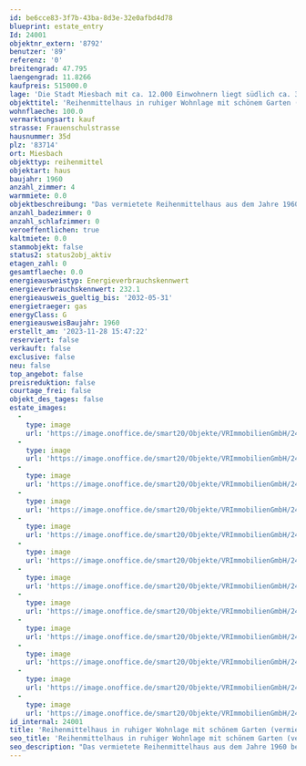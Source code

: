 ```yaml
---
id: be6cce83-3f7b-43ba-8d3e-32e0afbd4d78
blueprint: estate_entry
Id: 24001
objektnr_extern: '8792'
benutzer: '89'
referenz: '0'
breitengrad: 47.795
laengengrad: 11.8266
kaufpreis: 515000.0
lage: 'Die Stadt Miesbach mit ca. 12.000 Einwohnern liegt südlich ca. 35 Autominuten von München entfernt. Die Infrastruktur sowie die wirtschaftliche Struktur dieses Gebietes sind überdurchschnittlich günstig. Nicht nur in Miesbach, sondern auch in den Nachbarorten, finden Sie ein umfassendes und gutes Angebot an Produkten und Dienstleistungen von lokalen Unternehmen. Für Ihre Kinderbetreuung ist auch gesorgt. Es gibt mehrere Kindergärten, Kinderkrippen, eine Grund- und Mittelschule, eine Realschule sowie ein Gymnasium vor Ort. Die Region Miesbach mit ihrer bezaubernden Landschaft bietet zu jeder Jahreszeit eine Fülle von Freizeitangeboten z. B. Wanderungen in den Bergen, unterschiedlichste Sportarten, wie Skifahren und Snowboarden. Auch die vorteilhafte Lage ist ein Überzeugungspunkt, in weniger als 20 Minuten sind Sie am Kurort Tegernsee und in 10 Minuten auf der Autobahn A8 München-Salzburg.'
objekttitel: 'Reihenmittelhaus in ruhiger Wohnlage mit schönem Garten (vermietet)'
wohnflaeche: 100.0
vermarktungsart: kauf
strasse: Frauenschulstrasse
hausnummer: 35d
plz: '83714'
ort: Miesbach
objekttyp: reihenmittel
objektart: haus
baujahr: 1960
anzahl_zimmer: 4
warmmiete: 0.0
objektbeschreibung: "Das vermietete Reihenmittelhaus aus dem Jahre 1960 befindet sich in einem für das Baujahr gepflegten Allgemeinzustand sowie in ruhiger Wohnlage in Miesbach.\r\n\r\nDas Objekt ist seit 08/2022 vermietet. Die monatliche Nettokaltmiete beträgt derzeit 990,00 Euro. \r\nAls Nebenkostenvorauszahlung sind 100,00 Euro vereinbart. Die Kosten der Energie (Gas) werden von den Mietern direkt bezahlt.\r\n\r\nZur Raumaufteilung:\r\nIm Erdgeschoss befindet sich das großzügige Wohnzimmer mit Zugang zur Terrasse und großzügigem Garten (ca. 115 m² und Südausrichtung), eine Küche mit Essbereich sowie ein WC und eine Abstellkammer. \r\nIm Obergeschoss sind drei Zimmer vorhanden, davon 2 Zimmer mit Balkonzugang sowie das \r\nBadezimmer mit Badewanne und WC. \r\nDas Dachgeschoss bietet Ihnen zusammen mit den 3 Kellerräumen ausreichend Lagerfläche.\r\n\r\nEin Kfz-Außenstellplatz direkt vor dem Haus rundet dieses Angebot ab.\r\n\r\nGerne stellen wir Ihnen das Objekt persönlich vor - Wir freuen uns auf Ihre Anfrage!"
anzahl_badezimmer: 0
anzahl_schlafzimmer: 0
veroeffentlichen: true
kaltmiete: 0.0
stammobjekt: false
status2: status2obj_aktiv
etagen_zahl: 0
gesamtflaeche: 0.0
energieausweistyp: Energieverbrauchskennwert
energieverbrauchskennwert: 232.1
energieausweis_gueltig_bis: '2032-05-31'
energietraeger: gas
energyClass: G
energieausweisBaujahr: 1960
erstellt_am: '2023-11-28 15:47:22'
reserviert: false
verkauft: false
exclusive: false
neu: false
top_angebot: false
preisreduktion: false
courtage_frei: false
objekt_des_tages: false
estate_images:
  -
    type: image
    url: 'https://image.onoffice.de/smart20/Objekte/VRImmobilienGmbH/24001/_502639.jpg'
  -
    type: image
    url: 'https://image.onoffice.de/smart20/Objekte/VRImmobilienGmbH/24001/_502641.jpg'
  -
    type: image
    url: 'https://image.onoffice.de/smart20/Objekte/VRImmobilienGmbH/24001/_502643.jpg'
  -
    type: image
    url: 'https://image.onoffice.de/smart20/Objekte/VRImmobilienGmbH/24001/_502645.jpg'
  -
    type: image
    url: 'https://image.onoffice.de/smart20/Objekte/VRImmobilienGmbH/24001/_502647.jpg'
  -
    type: image
    url: 'https://image.onoffice.de/smart20/Objekte/VRImmobilienGmbH/24001/_502649.jpg'
  -
    type: image
    url: 'https://image.onoffice.de/smart20/Objekte/VRImmobilienGmbH/24001/_502653.jpg'
  -
    type: image
    url: 'https://image.onoffice.de/smart20/Objekte/VRImmobilienGmbH/24001/_502655.jpg'
  -
    type: image
    url: 'https://image.onoffice.de/smart20/Objekte/VRImmobilienGmbH/24001/1ddeacef-4ea0-4d64-8799-bb5c8d7359cd.jpg'
  -
    type: image
    url: 'https://image.onoffice.de/smart20/Objekte/VRImmobilienGmbH/24001/39fb571f-d381-401f-99cd-acbbfc955080.jpg'
  -
    type: image
    url: 'https://image.onoffice.de/smart20/Objekte/VRImmobilienGmbH/24001/0f41a62d-1c8c-4791-89de-43dd6664a062.jpg'
  -
    type: image
    url: 'https://image.onoffice.de/smart20/Objekte/VRImmobilienGmbH/24001/3104bfa4-d60c-46da-b54a-3e28dd9491c2.jpg'
id_internal: 24001
title: 'Reihenmittelhaus in ruhiger Wohnlage mit schönem Garten (vermietet)'
seo_title: 'Reihenmittelhaus in ruhiger Wohnlage mit schönem Garten (vermietet)'
seo_description: "Das vermietete Reihenmittelhaus aus dem Jahre 1960 befindet sich in einem für das Baujahr gepflegten Allgemeinzustand sowie in ruhiger Wohnlage in Miesbach.\r\n\r"
---
```

